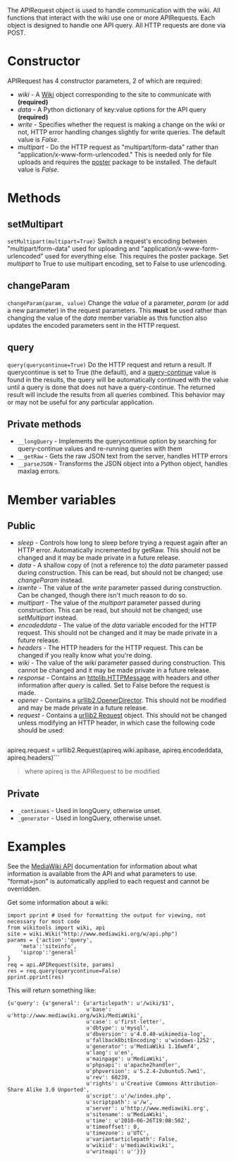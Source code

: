 The APIRequest object is used to handle communication with the wiki. All functions that interact with the wiki use one or more APIRequests. Each object is designed to handle one API query. All HTTP requests are done via POST.



# Constructor #
APIRequest has 4 constructor parameters, 2 of which are required:
  * <var>wiki</var> - A [Wiki](Wiki.md) object corresponding to the site to communicate with **(required)**
  * <var>data</var> - A Python dictionary of key:value options for the API query **(required)**
  * <var>write</var> - Specifies whether the request is making a change on the wiki or not, HTTP error handling changes slightly for write queries. The default value is <var>False</var>.
  * <var>multipart</var> - Do the HTTP request as "multipart/form-data" rather than "application/x-www-form-urlencoded." This is needed only for file uploads and requires the [poster](http://pypi.python.org/pypi/poster) package to be installed. The default value is <var>False</var>.

# Methods #

## setMultipart ##
`setMultipart(multipart=True)`
Switch a request's encoding between "multipart/form-data" used for uploading and "application/x-www-form-urlencoded" used for everything else. This requires the poster package. Set <var>multipart</var> to True to use multipart encoding, set to False to use urlencoding.

## changeParam ##
`changeParam(param, value)`
Change the <var>value</var> of a parameter, <var>param</var> (or add a new parameter) in the request parameters. This **must** be used rather than changing the value of the <var>data</var> member variable as this function also updates the encoded parameters sent in the HTTP request.

## query ##
`query(querycontinue=True)`
Do the HTTP request and return a result. If querycontinue is set to True (the default), and a [query-continue](http://www.mediawiki.org/wiki/API:Query#Continuing_queries) value is found in the results, the query will be automatically continued with the value until a query is done that does not have a query-continue. The returned result will include the results from all queries combined. This behavior may or may not be useful for any particular application.

## Private methods ##
  * `__longQuery` - Implements the querycontinue option by searching for query-continue values and re-running queries with them
  * `__getRaw` - Gets the raw JSON text from the server, handles HTTP errors
  * `__parseJSON` - Transforms the JSON object into a Python object, handles maxlag errors.

# Member variables #
## Public ##
  * <var>sleep</var> - Controls how long to sleep before trying a request again after an HTTP error. Automatically incremented by getRaw. This should not be changed and it may be made private in a future release.
  * <var>data</var> - A shallow copy of (not a reference to) the <var>data</var> parameter passed during construction. This can be read, but should not be changed; use <var>changeParam</var> instead.
  * <var>iswrite</var> - The value of the <var>write</var> parameter passed during construction. Can be changed, though there isn't much reason to do so.
  * <var>multipart</var> - The value of the <var>multipart</var> parameter passed during construction.  This can be read, but should not be changed; use <var>setMultipart</var> instead.
  * <var>encodeddata</var> - The value of the <var>data</var> variable encoded for the HTTP request. This should not be changed and it may be made private in a future release.
  * <var>headers</var> - The HTTP headers for the HTTP request. This can be changed if you really know what you're doing.
  * <var>wiki</var> - The value of the <var>wiki</var> parameter passed during construction. This cannot be changed and it may be made private in a future release.
  * <var>response</var> - Contains an [httplib.HTTPMessage](http://epydoc.sourceforge.net/stdlib/httplib.HTTPMessage-class.html) with headers and other information after <var>query</var> is called. Set to False before the request is made.
  * <var>opener</var> - Contains a [urllib2.OpenerDirector](http://docs.python.org/library/urllib2.html#urllib2.OpenerDirector). This should not be modified and may be made private in a future release.
  * <var>request</var> - Contains a [urllib2 Request](http://docs.python.org/library/urllib2.html#request-objects) object. This should not be changed unless modifying an HTTP header, in which case the following code should be used:
> ```
apireq.request = urllib2.Request(apireq.wiki.apibase, apireq.encodeddata, apireq.headers)```
> where apireq is the APIRequest to be modified

## Private ##
  * `_continues` - Used in longQuery, otherwise unset.
  * `_generator` - Used in longQuery, otherwise unset.

# Examples #
See the [MediaWiki API](http://www.mediawiki.org/wiki/API) documentation for information about what information is available from the API and what parameters to use. "format=json" is automatically applied to each request and cannot be overridden.

Get some information about a wiki:
```
import pprint # Used for formatting the output for viewing, not necessary for most code
from wikitools import wiki, api
site = wiki.Wiki("http://www.mediawiki.org/w/api.php")
params = {'action':'query',
    'meta':'siteinfo',
    'siprop':'general'
}
req = api.APIRequest(site, params)
res = req.query(querycontinue=False)
pprint.pprint(res)
```
This will return something like:
```
{u'query': {u'general': {u'articlepath': u'/wiki/$1',
                         u'base': u'http://www.mediawiki.org/wiki/MediaWiki',
                         u'case': u'first-letter',
                         u'dbtype': u'mysql',
                         u'dbversion': u'4.0.40-wikimedia-log',
                         u'fallback8bitEncoding': u'windows-1252',
                         u'generator': u'MediaWiki 1.16wmf4',
                         u'lang': u'en',
                         u'mainpage': u'MediaWiki',
                         u'phpsapi': u'apache2handler',
                         u'phpversion': u'5.2.4-2ubuntu5.7wm1',
                         u'rev': 68239,
                         u'rights': u'Creative Commons Attribution-Share Alike 3.0 Unported',
                         u'script': u'/w/index.php',
                         u'scriptpath': u'/w',
                         u'server': u'http://www.mediawiki.org',
                         u'sitename': u'MediaWiki',
                         u'time': u'2010-06-26T19:08:50Z',
                         u'timeoffset': 0,
                         u'timezone': u'UTC',
                         u'variantarticlepath': False,
                         u'wikiid': u'mediawikiwiki',
                         u'writeapi': u''}}}
```